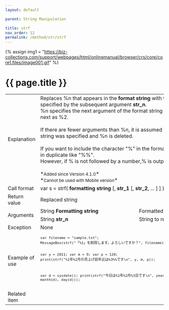 ```yaml
---
layout: default

parent: String Manipulation

title: strf
nav_order: 12
permalink: /method/str/strf
---
```

{% assign img1 = "https://biz-collections.com/support/webpages/html/onlinemanual/browser/crs/core/core1.files/image001.gif" %}


# {{ page.title }}

<table>
  <tr>
    <td>Explanation</td>
    <td colspan="2">Replaces %n that appears in the <b>format string</b> with the string specified by the subsequent argument <b>str_n</b>.<br>%n specifies the next argument of the format string as %1 and the next as %2.<br><br>If there are fewer arguments than %n, it is assumed that an empty string was specified and %n is deleted.<br><br>If you want to include the character "%" in the format string, specify it in duplicate like "%%".<br>However, if % is not followed by a number,% is output as is.<br><br>*<small>Added since Version 4.1.0</small>*<br>*<small>Cannot be used with Mobile version</small>*</td>
  </tr>
  <tr>
    <td>Call format</td>
    <td colspan="2">var s = strf( <b>formatting string</b> [, <b>str_1</b> [, <b>str_2</b>, ... ] ] )</td>
  </tr>
  <tr>
    <td>Return value</td>
    <td colspan="2">Replaced string</td>
  </tr>  
  <tr>
    <td rowspan="2">Arguments</td>
    <td>String <b>Formatting string</b></td>
    <td>Formatted string</td>
  </tr>
  <tr>
    <td>String <b>str_n</b></td>
    <td>String to replace</td>
  </tr>
  <tr>
    <td>Exception</td>
    <td colspan="2">None</td>
  </tr>
  <tr>
    <td>Example of use</td>
    <td colspan="2"><code><pre>var filename = "sample.txt";
MessageBox(strf("「%1」を削除します。よろしいですか？", filename), "確認", $OKCANCEL);
 
var y = 2011;
var m = 9;
var p = 120;
print(strf("%1年%2月の売上げ前年比は%3%%です\n", y, m, p));
 
var d = sysdate();
print(strf("今日は%1年%2月%3日です\n", year(d), month(d), day(d)));
 </pre></code></td>
  </tr>
  <tr>
    <td>Related item</td>
    <td colspan="2"></td>
  </tr>
</table>

